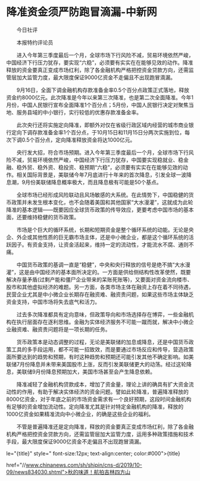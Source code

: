 # 降准资金须严防跑冒滴漏-中新网

　　今日社评

　　本报特约评论员

　　进入今年第三季度最后一个月，全球市场下行风险不减，贸易环境依然严峻，中国经济下行压力犹存，要实现“六稳”，必须要有实实在在能够见效的动作。降准释放的资金要真正变成市场红利，除了各金融机构严格把控资金贷款方向，还需监管层加大监管力度，最大限度保证9000亿资金不走偏且不出现跑冒滴漏。

　　9月16日，全面下调金融机构存款准备金率0.5个百分点政策正式落地，释放资金约8000亿元。此次降准是今年以来第三次降准，也是第二次全面降准。今年1月份，中国人民银行宣布全面降准1个百分点；5月份，中国人民银行决定对聚焦当地、服务县域的中小银行，实行较低的优惠存款准备金率。

　　此次央行还将实施定向降准，即额外对仅在省级行政区域内经营的城市商业银行定向下调存款准备金率1个百分点，于10月15日和11月15日分两次实施到位，每次下调0.5个百分点，定向降准释放资金将达1000亿元。

　　央行发大招，符合市场预期。进入今年第三季度最后一个月，全球市场下行风险不减，贸易环境依然严峻，中国经济下行压力犹存，中国要实现稳就业、稳金融、稳外贸、稳外资、稳投资、稳预期“六稳”，必须要有实实在在能够见效的动作。相关国际背景是，美联储今年7月底进行十年来的首次降息，引发全球一波降息潮，9月份美联储降息概率极大，而且降息极有可能是50个基点。

　　全球市场已经形成风险联动且风场敏感的大系统。在此情势下，中国稳健的货币政策并未发生根本变化，也不会随着美国和其他国家“大水漫灌”，这就成为此轮降准的基本逻辑——既要因应全球货币政策的传导效应，更要考虑中国市场的基本面，还要维持稳健的货币政策。

　　市场是个巨大的循环系统，长期和短期资金是整个循环系统的动能。无论是央企、外企或其他性质的巨无霸市场主体，还是中小微企业，都是这个循环系统的活跃因子。有资金支持，让资金活起来，维持一定的流动性，才能流水不腐、通则不痛。

　　中国货币政策的基调一直是“稳健”，中央和央行释放的信号是绝不搞“大水漫灌”，这是由中国经济的基本面所决定的。一方面是供给侧结构性改革使然，既要解决存量矛盾(过剩产能和僵尸企业带来的呆账死账等)，又要面对资金流向楼市、股市和其他虚拟经济的难题。另一方面，各类市场主体在融资上存在着不同待遇，民营企业尤其是中小微企业长期存在融资难、融资贵问题，如果这些市场主体缺乏资金支持，中国市场将失去底气和活力。

　　过去多次降准都具有定向意味，但政策导向和市场选择存在博弈，一些金融机构在执行层面存在逐利思维。金融为实体经济服务不可能一蹴而就，解决中小微企业融资难、融资贵问题将是一项长期的任务。

　　货币政策本是动态调整的过程，无论是美联储的加息或降息，还是中国货币政策工具的多手段运用，都不可能一招致效，而是要通过市场反应和传导，营造政策面所要达到的趋势和预期，有时这种趋势和预期还可能引发其他不确定影响。如美联储7月份降息并未带来美国股市上涨，反而引发美联储更大的动荡。经过这轮降息，美联储9月份降息预期加大，美国市场甚至会产生降息依赖。

　　降准减轻了金融机构贷款成本，增加了资金量，理论上讲的确具有扩大资金流动性的作用，有助于解决实体经济的资金问题。譬如此轮降准，普遍降准释放的8000亿资金，对于年底之前的市场资金需求有一个良好预期，这段时间金融机构有足够的资金增加流动性。定向降准尤其是针对特定金融机构的降准，释放的1000亿资金如果精准流向中小微企业，的确是这些企业的福利。

　　不管是普遍降准还是定向降准，释放的资金要真正变成市场红利，除了各金融机构严格把控资金贷款方向，还需监管层加大监管力度，运用多种政策措施和技术手段，最大限度保证9000亿资金不走偏且不出现跑冒滴漏。

le="{title}" style=" font-size:12px; text-align:center; color:#000">{title}

href="//www.chinanews.com/sh/shipin/cns-d/2019/10-09/news834030.shtml">秋的味道！航拍吉林四方山
